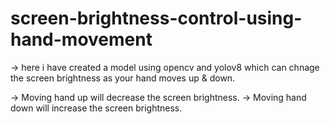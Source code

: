 # screen-brightness-control-using-hand-movement

-> here i have created a model using opencv and yolov8 which can chnage the screen brightness as your hand moves up & down.

-> Moving hand up will decrease the screen brightness.
-> Moving hand down will increase the screen brightness.

